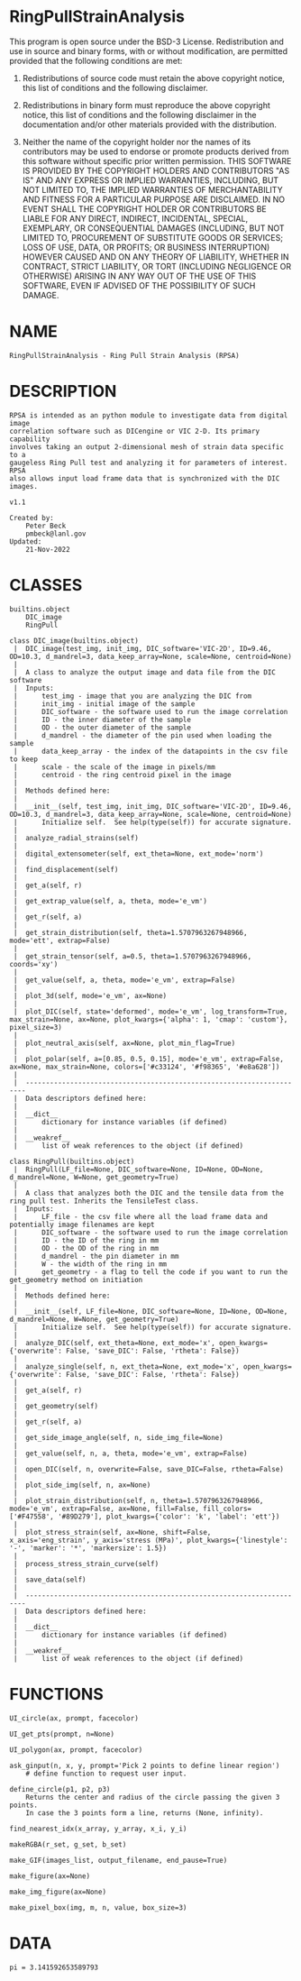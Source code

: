 # RingPullStrainAnalysis

This program is open source under the BSD-3 License.
Redistribution and use in source and binary forms, with or without modification, are permitted
provided that the following conditions are met:
1. Redistributions of source code must retain the above copyright notice, this list of conditions and
the following disclaimer.

2. Redistributions in binary form must reproduce the above copyright notice, this list of conditions
and the following disclaimer in the documentation and/or other materials provided with the
distribution.

3. Neither the name of the copyright holder nor the names of its contributors may be used to endorse
or promote products derived from this software without specific prior written permission.
THIS SOFTWARE IS PROVIDED BY THE COPYRIGHT HOLDERS AND CONTRIBUTORS "AS
IS" AND ANY EXPRESS OR IMPLIED WARRANTIES, INCLUDING, BUT NOT LIMITED TO, THE
IMPLIED WARRANTIES OF MERCHANTABILITY AND FITNESS FOR A PARTICULAR
PURPOSE ARE DISCLAIMED. IN NO EVENT SHALL THE COPYRIGHT HOLDER OR
CONTRIBUTORS BE LIABLE FOR ANY DIRECT, INDIRECT, INCIDENTAL, SPECIAL,
EXEMPLARY, OR CONSEQUENTIAL DAMAGES (INCLUDING, BUT NOT LIMITED TO,
PROCUREMENT OF SUBSTITUTE GOODS OR SERVICES; LOSS OF USE, DATA, OR PROFITS;
OR BUSINESS INTERRUPTION) HOWEVER CAUSED AND ON ANY THEORY OF LIABILITY,
WHETHER IN CONTRACT, STRICT LIABILITY, OR TORT (INCLUDING NEGLIGENCE OR
OTHERWISE) ARISING IN ANY WAY OUT OF THE USE OF THIS SOFTWARE, EVEN IF
ADVISED OF THE POSSIBILITY OF SUCH DAMAGE.


# NAME
    RingPullStrainAnalysis - Ring Pull Strain Analysis (RPSA)

# DESCRIPTION
    RPSA is intended as an python module to investigate data from digital image 
    correlation software such as DICengine or VIC 2-D. Its primary capability
    involves taking an output 2-dimensional mesh of strain data specific to a 
    gaugeless Ring Pull test and analyzing it for parameters of interest. RPSA 
    also allows input load frame data that is synchronized with the DIC images.
    
    v1.1
    
    Created by:
        Peter Beck
        pmbeck@lanl.gov
    Updated:
        21-Nov-2022

# CLASSES
    builtins.object
        DIC_image
        RingPull
    
    class DIC_image(builtins.object)
     |  DIC_image(test_img, init_img, DIC_software='VIC-2D', ID=9.46, OD=10.3, d_mandrel=3, data_keep_array=None, scale=None, centroid=None)
     |  
     |  A class to analyze the output image and data file from the DIC software
     |  Inputs:
     |      test_img - image that you are analyzing the DIC from
     |      init_img - initial image of the sample
     |      DIC_software - the software used to run the image correlation
     |      ID - the inner diameter of the sample
     |      OD - the outer diameter of the sample
     |      d_mandrel - the diameter of the pin used when loading the sample
     |      data_keep_array - the index of the datapoints in the csv file to keep
     |      scale - the scale of the image in pixels/mm   
     |      centroid - the ring centroid pixel in the image
     |  
     |  Methods defined here:
     |  
     |  __init__(self, test_img, init_img, DIC_software='VIC-2D', ID=9.46, OD=10.3, d_mandrel=3, data_keep_array=None, scale=None, centroid=None)
     |      Initialize self.  See help(type(self)) for accurate signature.
     |  
     |  analyze_radial_strains(self)
     |  
     |  digital_extensometer(self, ext_theta=None, ext_mode='norm')
     |  
     |  find_displacement(self)
     |  
     |  get_a(self, r)
     |  
     |  get_extrap_value(self, a, theta, mode='e_vm')
     |  
     |  get_r(self, a)
     |  
     |  get_strain_distribution(self, theta=1.5707963267948966, mode='ett', extrap=False)
     |  
     |  get_strain_tensor(self, a=0.5, theta=1.5707963267948966, coords='xy')
     |  
     |  get_value(self, a, theta, mode='e_vm', extrap=False)
     |  
     |  plot_3d(self, mode='e_vm', ax=None)
     |  
     |  plot_DIC(self, state='deformed', mode='e_vm', log_transform=True, max_strain=None, ax=None, plot_kwargs={'alpha': 1, 'cmap': 'custom'}, pixel_size=3)
     |  
     |  plot_neutral_axis(self, ax=None, plot_min_flag=True)
     |  
     |  plot_polar(self, a=[0.85, 0.5, 0.15], mode='e_vm', extrap=False, ax=None, max_strain=None, colors=['#c33124', '#f98365', '#e8a628'])
     |  
     |  ----------------------------------------------------------------------
     |  Data descriptors defined here:
     |  
     |  __dict__
     |      dictionary for instance variables (if defined)
     |  
     |  __weakref__
     |      list of weak references to the object (if defined)
    
    class RingPull(builtins.object)
     |  RingPull(LF_file=None, DIC_software=None, ID=None, OD=None, d_mandrel=None, W=None, get_geometry=True)
     |  
     |  A class that analyzes both the DIC and the tensile data from the ring pull test. Inherits the TensileTest class.
     |  Inputs:
     |      LF_file - the csv file where all the load frame data and potentially image filenames are kept
     |      DIC_software - the software used to run the image correlation
     |      ID - the ID of the ring in mm
     |      OD - the OD of the ring in mm
     |      d_mandrel - the pin diameter in mm
     |      W - the width of the ring in mm
     |      get_geometry - a flag to tell the code if you want to run the get_geometry method on initiation
     |  
     |  Methods defined here:
     |  
     |  __init__(self, LF_file=None, DIC_software=None, ID=None, OD=None, d_mandrel=None, W=None, get_geometry=True)
     |      Initialize self.  See help(type(self)) for accurate signature.
     |  
     |  analyze_DIC(self, ext_theta=None, ext_mode='x', open_kwargs={'overwrite': False, 'save_DIC': False, 'rtheta': False})
     |  
     |  analyze_single(self, n, ext_theta=None, ext_mode='x', open_kwargs={'overwrite': False, 'save_DIC': False, 'rtheta': False})
     |  
     |  get_a(self, r)
     |  
     |  get_geometry(self)
     |  
     |  get_r(self, a)
     |  
     |  get_side_image_angle(self, n, side_img_file=None)
     |  
     |  get_value(self, n, a, theta, mode='e_vm', extrap=False)
     |  
     |  open_DIC(self, n, overwrite=False, save_DIC=False, rtheta=False)
     |  
     |  plot_side_img(self, n, ax=None)
     |  
     |  plot_strain_distribution(self, n, theta=1.5707963267948966, mode='e_vm', extrap=False, ax=None, fill=False, fill_colors=['#F47558', '#89D279'], plot_kwargs={'color': 'k', 'label': 'ett'})
     |  
     |  plot_stress_strain(self, ax=None, shift=False, x_axis='eng_strain', y_axis='stress (MPa)', plot_kwargs={'linestyle': '-', 'marker': '*', 'markersize': 1.5})
     |  
     |  process_stress_strain_curve(self)
     |  
     |  save_data(self)
     |  
     |  ----------------------------------------------------------------------
     |  Data descriptors defined here:
     |  
     |  __dict__
     |      dictionary for instance variables (if defined)
     |  
     |  __weakref__
     |      list of weak references to the object (if defined)

# FUNCTIONS
    UI_circle(ax, prompt, facecolor)
    
    UI_get_pts(prompt, n=None)
    
    UI_polygon(ax, prompt, facecolor)
    
    ask_ginput(n, x, y, prompt='Pick 2 points to define linear region')
        # define function to request user input.
    
    define_circle(p1, p2, p3)
        Returns the center and radius of the circle passing the given 3 points.
        In case the 3 points form a line, returns (None, infinity).
    
    find_nearest_idx(x_array, y_array, x_i, y_i)
    
    makeRGBA(r_set, g_set, b_set)
    
    make_GIF(images_list, output_filename, end_pause=True)
    
    make_figure(ax=None)
    
    make_img_figure(ax=None)
    
    make_pixel_box(img, m, n, value, box_size=3)

# DATA
    pi = 3.141592653589793


